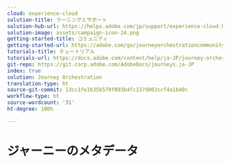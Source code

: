 ```yaml
---
cloud: experience-cloud
solution-title: ラーニングとサポート
solution-hub-url: https://helpx.adobe.com/jp/support/experience-cloud.html
solution-image: assets/campaign-icon-24.png
getting-started-title: コミュニティ
getting-started-url: https://adobe.com/go/journeyorchestrationcommunity_jp
tutorials-title: チュートリアル
tutorials-url: https://docs.adobe.com/content/help/ja-JP/journey-orchestration-learn/tutorials/understanding-journey-orchestration.html
git-repo: https://git.corp.adobe.com/AdobeDocs/journeys.ja-JP
index: true
solution: Journey Orchestration
translation-type: ht
source-git-commit: 13cc1fe1b35b570f893b4fc137d002ccf4a1b40c
workflow-type: ht
source-wordcount: '31'
ht-degree: 100%

---
```



# ジャーニーのメタデータ
